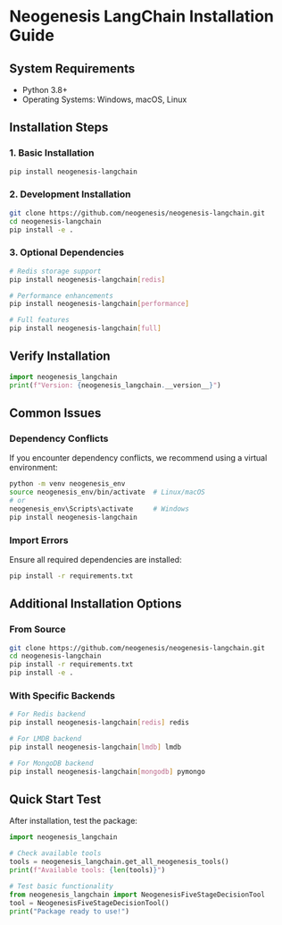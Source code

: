 # Neogenesis LangChain Installation Guide

## System Requirements

- Python 3.8+
- Operating Systems: Windows, macOS, Linux

## Installation Steps

### 1. Basic Installation

```bash
pip install neogenesis-langchain
```

### 2. Development Installation

```bash
git clone https://github.com/neogenesis/neogenesis-langchain.git
cd neogenesis-langchain
pip install -e .
```

### 3. Optional Dependencies

```bash
# Redis storage support
pip install neogenesis-langchain[redis]

# Performance enhancements
pip install neogenesis-langchain[performance]

# Full features
pip install neogenesis-langchain[full]
```

## Verify Installation

```python
import neogenesis_langchain
print(f"Version: {neogenesis_langchain.__version__}")
```

## Common Issues

### Dependency Conflicts
If you encounter dependency conflicts, we recommend using a virtual environment:

```bash
python -m venv neogenesis_env
source neogenesis_env/bin/activate  # Linux/macOS
# or
neogenesis_env\Scripts\activate     # Windows
pip install neogenesis-langchain
```

### Import Errors
Ensure all required dependencies are installed:

```bash
pip install -r requirements.txt
```

## Additional Installation Options

### From Source

```bash
git clone https://github.com/neogenesis/neogenesis-langchain.git
cd neogenesis-langchain
pip install -r requirements.txt
pip install -e .
```

### With Specific Backends

```bash
# For Redis backend
pip install neogenesis-langchain[redis] redis

# For LMDB backend  
pip install neogenesis-langchain[lmdb] lmdb

# For MongoDB backend
pip install neogenesis-langchain[mongodb] pymongo
```

## Quick Start Test

After installation, test the package:

```python
import neogenesis_langchain

# Check available tools
tools = neogenesis_langchain.get_all_neogenesis_tools()
print(f"Available tools: {len(tools)}")

# Test basic functionality
from neogenesis_langchain import NeogenesisFiveStageDecisionTool
tool = NeogenesisFiveStageDecisionTool()
print("Package ready to use!")
```

